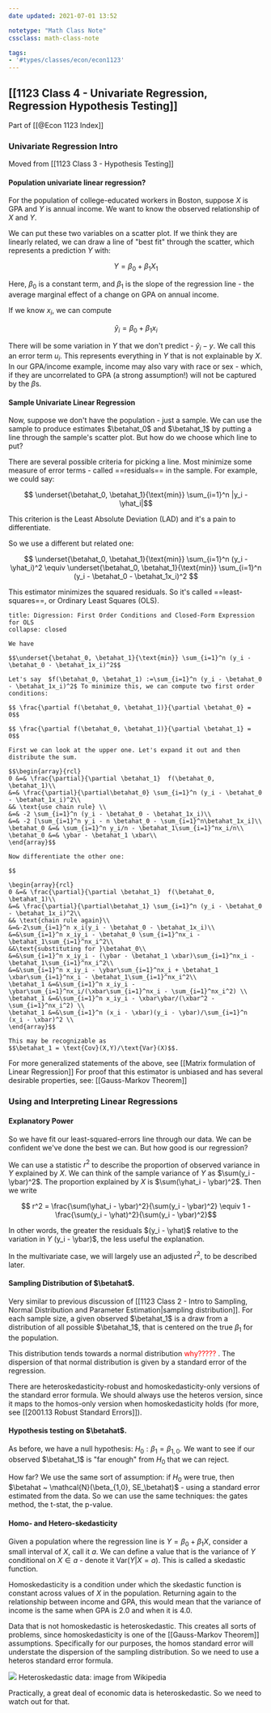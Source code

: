 ```yaml
---
date updated: 2021-07-01 13:52

notetype: "Math Class Note"
cssclass: math-class-note

tags: 
- '#types/classes/econ/econ1123'
---
```


## [[1123 Class 4 - Univariate Regression, Regression Hypothesis Testing]]
Part of [[@Econ 1123 Index]]


### Univariate Regression Intro

Moved from [[1123 Class 3 - Hypothesis Testing]]

#### Population univariate linear regression?

For the population of college-educated workers in Boston, suppose $X$ is GPA and $Y$ is annual income. We want to know the observed relationship of $X$ and $Y$. 

We can put these two variables on a scatter plot. If we think they are linearly related, we can draw a line of "best fit" through the scatter, which represents a prediction $Y$ with:

$$ Y = \beta_0 + \beta_1X_1$$

Here, $\beta_0$ is a constant term, and $\beta_1$ is the slope of the regression line - the average marginal effect of a change on GPA on annual income. 

If we know $x_i$, we can compute 

$$ \hat{y}_i = \beta_0 + \beta_1 x_i  $$

There will be some variation in $Y$ that we don't predict - $\hat{y}_i - y$. We call this an error term $u_i$. This represents everything in $Y$ that is not explainable by $X$. In our GPA/income example, income may also vary with race or sex - which, if they are uncorrelated to GPA (a strong assumption!) will not be captured by the $\beta$s. 

#### Sample Univariate Linear Regression

Now, suppose we don't have the population - just a sample. We can use the sample to produce estimates $\betahat_0$ and $\betahat_1$ by putting a line through the sample's scatter plot. But how do we choose which line to put?

There are several possible criteria for picking a line. Most minimize some measure of error terms - called ==residuals== in the sample. For example, we could say:

$$ \underset{\betahat_0, \betahat_1}{\text{min}} \sum_{i=1}^n |y_i - \yhat_i|$$

This criterion is the Least Absolute Deviation (LAD) and it's a pain to differentiate. 

So we use a different but related one:

$$ \underset{\betahat_0, \betahat_1}{\text{min}} \sum_{i=1}^n (y_i - \yhat_i)^2 \equiv \underset{\betahat_0, \betahat_1}{\text{min}} \sum_{i=1}^n (y_i - \betahat_0 - \betahat_1x_i)^2 $$

This estimator minimizes the squared residuals. So it's called ==least-squares==, or Ordinary Least Squares (OLS). 

``` ad-info 
title: Digression: First Order Conditions and Closed-Form Expression for OLS
collapse: closed

We have 

$$\underset{\betahat_0, \betahat_1}{\text{min}} \sum_{i=1}^n (y_i - \betahat_0 - \betahat_1x_i)^2$$

Let's say  $f(\betahat_0, \betahat_1) :=\sum_{i=1}^n (y_i - \betahat_0 - \betahat_1x_i)^2$ To minimize this, we can compute two first order conditions:

$$ \frac{\partial f(\betahat_0, \betahat_1)}{\partial \betahat_0} = 0$$

$$ \frac{\partial f(\betahat_0, \betahat_1)}{\partial \betahat_1} = 0$$

First we can look at the upper one. Let's expand it out and then distribute the sum. 

$$\begin{array}{rcl} 
0 &=& \frac{\partial}{\partial \betahat_1}  f(\betahat_0, \betahat_1)\\ 
&=& \frac{\partial}{\partial\betahat_0} \sum_{i=1}^n (y_i - \betahat_0 - \betahat_1x_i)^2\\
&& \text{use chain rule} \\
&=& -2 \sum_{i=1}^n (y_i - \betahat_0 - \betahat_1x_i)\\
&=& -2 [\sum_{i=1}^n y_i - n \betahat_0 - \sum_{i=1}^n\betahat_1x_i]\\
\betahat_0 &=& \sum_{i=1}^n y_i/n - \betahat_1\sum_{i=1}^nx_i/n\\
\betahat_0 &=& \ybar - \betahat_1 \xbar\\
\end{array}$$

Now differentiate the other one:

$$

\begin{array}{rcl} 
0 &=& \frac{\partial}{\partial \betahat_1}  f(\betahat_0, \betahat_1)\\ 
&=& \frac{\partial}{\partial\betahat_1} \sum_{i=1}^n (y_i - \betahat_0 - \betahat_1x_i)^2\\
&& \text{chain rule again}\\
&=&-2\sum_{i=1}^n x_i(y_i - \betahat_0 - \betahat_1x_i)\\
&=&\sum_{i=1}^n x_iy_i - \betahat_0 \sum_{i=1}^nx_i - \betahat_1\sum_{i=1}^nx_i^2\\
&&\text{substituting for }\betahat_0\\
&=&\sum_{i=1}^n x_iy_i - (\ybar - \betahat_1 \xbar)\sum_{i=1}^nx_i - \betahat_1\sum_{i=1}^nx_i^2\\
&=&\sum_{i=1}^n x_iy_i - \ybar\sum_{i=1}^nx_i + \betahat_1 \xbar\sum_{i=1}^nx_i - \betahat_1\sum_{i=1}^nx_i^2\\
\betahat_1 &=&\sum_{i=1}^n x_iy_i - \ybar\sum_{i=1}^nx_i/(\xbar\sum_{i=1}^nx_i - \sum_{i=1}^nx_i^2) \\
\betahat_1 &=&\sum_{i=1}^n x_iy_i - \xbar\ybar/(\xbar^2 - \sum_{i=1}^nx_i^2) \\
\betahat_1 &=&\sum_{i=1}^n (x_i - \xbar)(y_i - \ybar)/\sum_{i=1}^n (x_i - \xbar)^2 \\
\end{array}$$ 

This may be recognizable as 
$$\betahat_1 = \text{Cov}(X,Y)/\text{Var}(X)$$.

```

For more generalized statements of the above, see
[[Matrix formulation of Linear Regression]]
For proof that this estimator is unbiased and has several desirable properties, see:
[[Gauss-Markov Theorem]]

### Using and Interpreting Linear Regressions

#### Explanatory Power

So we have fit our least-squared-errors line through our data. We can be confident we've done the best we can. But how good is our regression?

We can use a statistic $r^2$ to describe the proportion of observed variance in $Y$ explained by $X$. We can think of the sample variance of $Y$ as $\sum(y_i - \ybar)^2$. The proportion explained by $X$ is $\sum(\yhat_i - \ybar)^2$. Then we write

$$ r^2 = \frac{\sum(\yhat_i - \ybar)^2}{\sum(y_i - \ybar)^2} \equiv 1 - \frac{\sum(y_i - \yhat)^2}{\sum(y_i - \ybar)^2}$$

In other words, the greater the residuals $(y_i - \yhat)$ relative to the variation in $Y$ (y_i - \ybar)$, the less useful the explanation. 

In the multivariate case, we will largely use an adjusted $r^2$, to be described later. 


#### Sampling Distribution of $\betahat$.

Very similar to previous discussion of [[1123 Class 2 - Intro to Sampling, Normal Distribution and Parameter Estimation|sampling distribution]]. For each sample size, a given observed $\betahat_1$ is a draw from a distribution of all possible $\betahat_1$, that is centered on the true $\beta_1$ for the population. 

This distribution tends towards a normal distribution <font color="red"> why????? </font>. The dispersion of that normal distribution is given by a standard error of the regression. 

There are heteroskedasticity-robust and homoskedasticity-only versions of the standard error formula. We should always use the heteros version, since it maps to the homos-only version when homoskedasticity holds (for more, see [[2001.13  Robust Standard Errors]]). 

#### Hypothesis testing on $\betahat$. 

As before, we have a null hypothesis: $H_0:\beta_1 = \beta_{1,0}$. We want to see if our observed $\betahat_1$ is "far enough" from $H_0$ that we can reject. 

How far? We use the same sort of assumption: if $H_0$ were true, then $\betahat ~ \mathcal{N}(\beta_{1,0}, SE_\betahat)$ - using a standard error estimated from the data. So we can use the same techniques: the gates method, the t-stat, the p-value. 

#### Homo- and Hetero-skedasticity 

Given a population where the regression line is $Y = \beta_0 + \beta_1 X$, consider  a small interval of $X$, call it $a$.  We can define a value that is the variance of $Y$ conditional on $X \in a$ - denote it $\text{Var}(Y|X=a)$. This is called a skedastic function. 

Homoskedasticity is a condition under which the skedastic function is constant across values of $X$ in the population. Returning again to the relationship between income and GPA, this would mean that the variance of income is the same when GPA is 2.0 and when it is 4.0. 

Data that is not homoskedastic is heteroskedastic. This creates all sorts of problems, since homoskedasticity is one of the [[Gauss-Markov Theorem]] assumptions. Specifically for our purposes, the homos standard error will understate the dispersion of the sampling distribution. So we need to use a heteros standard error formula. 

![](https://upload.wikimedia.org/wikipedia/commons/thumb/a/a5/Heteroscedasticity.png/300px-Heteroscedasticity.png) 
Heteroskedastic data: image from Wikipedia

Practically, a great deal of economic data is heteroskedastic. So we need to watch out for that. 